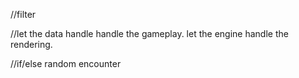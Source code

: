 //filter

//let the data handle handle the gameplay.  let the engine handle the rendering.

//if/else random encounter
